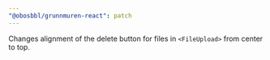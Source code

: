 ```yaml
---
"@obosbbl/grunnmuren-react": patch
---
```


Changes alignment of the delete button for files in `<FileUpload>` from center to top.
